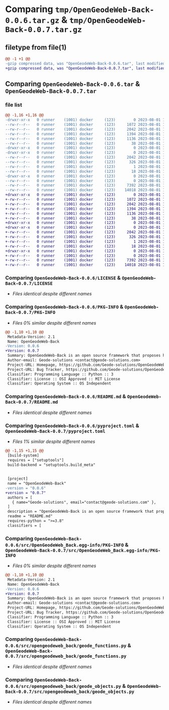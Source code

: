 # Comparing `tmp/OpenGeodeWeb-Back-0.0.6.tar.gz` & `tmp/OpenGeodeWeb-Back-0.0.7.tar.gz`

## filetype from file(1)

```diff
@@ -1 +1 @@
-gzip compressed data, was "OpenGeodeWeb-Back-0.0.6.tar", last modified: Tue Aug  1 12:22:46 2023, max compression
+gzip compressed data, was "OpenGeodeWeb-Back-0.0.7.tar", last modified: Tue Aug  1 12:27:58 2023, max compression
```

## Comparing `OpenGeodeWeb-Back-0.0.6.tar` & `OpenGeodeWeb-Back-0.0.7.tar`

### file list

```diff
@@ -1,16 +1,16 @@
-drwxr-xr-x   0 runner    (1001) docker     (123)        0 2023-08-01 12:22:46.524638 OpenGeodeWeb-Back-0.0.6/
--rw-r--r--   0 runner    (1001) docker     (123)     1072 2023-08-01 12:22:38.000000 OpenGeodeWeb-Back-0.0.6/LICENSE
--rw-r--r--   0 runner    (1001) docker     (123)     2042 2023-08-01 12:22:46.524638 OpenGeodeWeb-Back-0.0.6/PKG-INFO
--rw-r--r--   0 runner    (1001) docker     (123)     1394 2023-08-01 12:22:38.000000 OpenGeodeWeb-Back-0.0.6/README.md
--rw-r--r--   0 runner    (1001) docker     (123)     1136 2023-08-01 12:22:38.000000 OpenGeodeWeb-Back-0.0.6/pyproject.toml
--rw-r--r--   0 runner    (1001) docker     (123)       38 2023-08-01 12:22:46.524638 OpenGeodeWeb-Back-0.0.6/setup.cfg
-drwxr-xr-x   0 runner    (1001) docker     (123)        0 2023-08-01 12:22:46.524638 OpenGeodeWeb-Back-0.0.6/src/
-drwxr-xr-x   0 runner    (1001) docker     (123)        0 2023-08-01 12:22:46.524638 OpenGeodeWeb-Back-0.0.6/src/OpenGeodeWeb_Back.egg-info/
--rw-r--r--   0 runner    (1001) docker     (123)     2042 2023-08-01 12:22:46.000000 OpenGeodeWeb-Back-0.0.6/src/OpenGeodeWeb_Back.egg-info/PKG-INFO
--rw-r--r--   0 runner    (1001) docker     (123)      326 2023-08-01 12:22:46.000000 OpenGeodeWeb-Back-0.0.6/src/OpenGeodeWeb_Back.egg-info/SOURCES.txt
--rw-r--r--   0 runner    (1001) docker     (123)        1 2023-08-01 12:22:46.000000 OpenGeodeWeb-Back-0.0.6/src/OpenGeodeWeb_Back.egg-info/dependency_links.txt
--rw-r--r--   0 runner    (1001) docker     (123)       18 2023-08-01 12:22:46.000000 OpenGeodeWeb-Back-0.0.6/src/OpenGeodeWeb_Back.egg-info/top_level.txt
-drwxr-xr-x   0 runner    (1001) docker     (123)        0 2023-08-01 12:22:46.524638 OpenGeodeWeb-Back-0.0.6/src/opengeodeweb_back/
--rw-r--r--   0 runner    (1001) docker     (123)        0 2023-08-01 12:22:38.000000 OpenGeodeWeb-Back-0.0.6/src/opengeodeweb_back/__init__.py
--rw-r--r--   0 runner    (1001) docker     (123)     7392 2023-08-01 12:22:38.000000 OpenGeodeWeb-Back-0.0.6/src/opengeodeweb_back/geode_functions.py
--rw-r--r--   0 runner    (1001) docker     (123)    14018 2023-08-01 12:22:38.000000 OpenGeodeWeb-Back-0.0.6/src/opengeodeweb_back/geode_objects.py
+drwxr-xr-x   0 runner    (1001) docker     (123)        0 2023-08-01 12:27:58.537651 OpenGeodeWeb-Back-0.0.7/
+-rw-r--r--   0 runner    (1001) docker     (123)     1072 2023-08-01 12:27:49.000000 OpenGeodeWeb-Back-0.0.7/LICENSE
+-rw-r--r--   0 runner    (1001) docker     (123)     2042 2023-08-01 12:27:58.537651 OpenGeodeWeb-Back-0.0.7/PKG-INFO
+-rw-r--r--   0 runner    (1001) docker     (123)     1394 2023-08-01 12:27:49.000000 OpenGeodeWeb-Back-0.0.7/README.md
+-rw-r--r--   0 runner    (1001) docker     (123)     1136 2023-08-01 12:27:49.000000 OpenGeodeWeb-Back-0.0.7/pyproject.toml
+-rw-r--r--   0 runner    (1001) docker     (123)       38 2023-08-01 12:27:58.537651 OpenGeodeWeb-Back-0.0.7/setup.cfg
+drwxr-xr-x   0 runner    (1001) docker     (123)        0 2023-08-01 12:27:58.533650 OpenGeodeWeb-Back-0.0.7/src/
+drwxr-xr-x   0 runner    (1001) docker     (123)        0 2023-08-01 12:27:58.537651 OpenGeodeWeb-Back-0.0.7/src/OpenGeodeWeb_Back.egg-info/
+-rw-r--r--   0 runner    (1001) docker     (123)     2042 2023-08-01 12:27:58.000000 OpenGeodeWeb-Back-0.0.7/src/OpenGeodeWeb_Back.egg-info/PKG-INFO
+-rw-r--r--   0 runner    (1001) docker     (123)      326 2023-08-01 12:27:58.000000 OpenGeodeWeb-Back-0.0.7/src/OpenGeodeWeb_Back.egg-info/SOURCES.txt
+-rw-r--r--   0 runner    (1001) docker     (123)        1 2023-08-01 12:27:58.000000 OpenGeodeWeb-Back-0.0.7/src/OpenGeodeWeb_Back.egg-info/dependency_links.txt
+-rw-r--r--   0 runner    (1001) docker     (123)       18 2023-08-01 12:27:58.000000 OpenGeodeWeb-Back-0.0.7/src/OpenGeodeWeb_Back.egg-info/top_level.txt
+drwxr-xr-x   0 runner    (1001) docker     (123)        0 2023-08-01 12:27:58.537651 OpenGeodeWeb-Back-0.0.7/src/opengeodeweb_back/
+-rw-r--r--   0 runner    (1001) docker     (123)        0 2023-08-01 12:27:49.000000 OpenGeodeWeb-Back-0.0.7/src/opengeodeweb_back/__init__.py
+-rw-r--r--   0 runner    (1001) docker     (123)     7392 2023-08-01 12:27:49.000000 OpenGeodeWeb-Back-0.0.7/src/opengeodeweb_back/geode_functions.py
+-rw-r--r--   0 runner    (1001) docker     (123)    14018 2023-08-01 12:27:49.000000 OpenGeodeWeb-Back-0.0.7/src/opengeodeweb_back/geode_objects.py
```

### Comparing `OpenGeodeWeb-Back-0.0.6/LICENSE` & `OpenGeodeWeb-Back-0.0.7/LICENSE`

 * *Files identical despite different names*

### Comparing `OpenGeodeWeb-Back-0.0.6/PKG-INFO` & `OpenGeodeWeb-Back-0.0.7/PKG-INFO`

 * *Files 0% similar despite different names*

```diff
@@ -1,10 +1,10 @@
 Metadata-Version: 2.1
 Name: OpenGeodeWeb-Back
-Version: 0.0.6
+Version: 0.0.7
 Summary: OpenGeodeWeb-Back is an open source framework that proposes handy python functions and wrappers for the OpenGeode ecosystem
 Author-email: Geode-solutions <contact@geode-solutions.com>
 Project-URL: Homepage, https://github.com/Geode-solutions/OpenGeodeWeb-Back
 Project-URL: Bug Tracker, https://github.com/Geode-solutions/OpenGeodeWeb-Back/issues
 Classifier: Programming Language :: Python :: 3
 Classifier: License :: OSI Approved :: MIT License
 Classifier: Operating System :: OS Independent
```

### Comparing `OpenGeodeWeb-Back-0.0.6/README.md` & `OpenGeodeWeb-Back-0.0.7/README.md`

 * *Files identical despite different names*

### Comparing `OpenGeodeWeb-Back-0.0.6/pyproject.toml` & `OpenGeodeWeb-Back-0.0.7/pyproject.toml`

 * *Files 1% similar despite different names*

```diff
@@ -1,15 +1,15 @@
 [build-system]
 requires = ["setuptools"]
 build-backend = "setuptools.build_meta"
 
 
 [project]
 name = "OpenGeodeWeb-Back"
-version = "0.0.6"
+version = "0.0.7"
 authors = [
   { name="Geode-solutions", email="contact@geode-solutions.com" },
 ]
 description = "OpenGeodeWeb-Back is an open source framework that proposes handy python functions and wrappers for the OpenGeode ecosystem"
 readme = "README.md"
 requires-python = ">=3.8"
 classifiers = [
```

### Comparing `OpenGeodeWeb-Back-0.0.6/src/OpenGeodeWeb_Back.egg-info/PKG-INFO` & `OpenGeodeWeb-Back-0.0.7/src/OpenGeodeWeb_Back.egg-info/PKG-INFO`

 * *Files 0% similar despite different names*

```diff
@@ -1,10 +1,10 @@
 Metadata-Version: 2.1
 Name: OpenGeodeWeb-Back
-Version: 0.0.6
+Version: 0.0.7
 Summary: OpenGeodeWeb-Back is an open source framework that proposes handy python functions and wrappers for the OpenGeode ecosystem
 Author-email: Geode-solutions <contact@geode-solutions.com>
 Project-URL: Homepage, https://github.com/Geode-solutions/OpenGeodeWeb-Back
 Project-URL: Bug Tracker, https://github.com/Geode-solutions/OpenGeodeWeb-Back/issues
 Classifier: Programming Language :: Python :: 3
 Classifier: License :: OSI Approved :: MIT License
 Classifier: Operating System :: OS Independent
```

### Comparing `OpenGeodeWeb-Back-0.0.6/src/opengeodeweb_back/geode_functions.py` & `OpenGeodeWeb-Back-0.0.7/src/opengeodeweb_back/geode_functions.py`

 * *Files identical despite different names*

### Comparing `OpenGeodeWeb-Back-0.0.6/src/opengeodeweb_back/geode_objects.py` & `OpenGeodeWeb-Back-0.0.7/src/opengeodeweb_back/geode_objects.py`

 * *Files identical despite different names*

